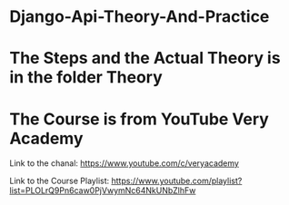 # Django-Api-Theory-And-Practice

# The Steps and the Actual Theory is in the folder Theory

# The Course is from YouTube Very Academy

Link to the chanal: https://www.youtube.com/c/veryacademy

Link to the Course Playlist: https://www.youtube.com/playlist?list=PLOLrQ9Pn6caw0PjVwymNc64NkUNbZlhFw

